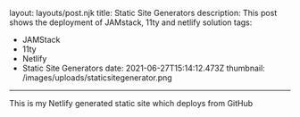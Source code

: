 layout: layouts/post.njk
title: Static Site Generators
description: This post shows the deployment of JAMstack, 11ty and netlify solution
tags:
  - JAMStack
  - 11ty
  - Netlify
  - Static Site Generators
date: 2021-06-27T15:14:12.473Z
thumbnail: /images/uploads/staticsitegenerator.png
---
This is my Netlify generated static site which deploys from GitHub
